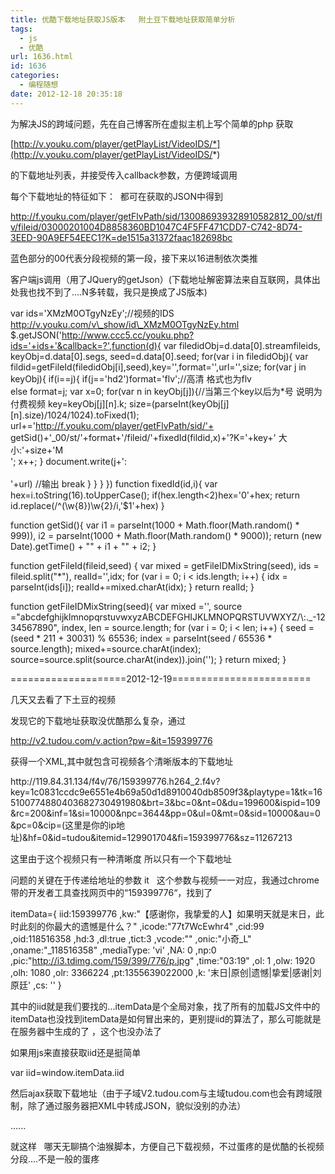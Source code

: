 ```yaml
---
title: 优酷下载地址获取JS版本   附土豆下载地址获取简单分析
tags:
  - js
  - 优酷
url: 1636.html
id: 1636
categories:
  - 编程随想
date: 2012-12-18 20:35:18
---
```


为解决JS的跨域问题，先在自己博客所在虚拟主机上写个简单的php 获取

[](http://v.youku.com/player/getPlayList/VideoIDS/*的下载地址列表)[http://v.youku.com/player/getPlayList/VideoIDS/*](http://v.youku.com/player/getPlayList/VideoIDS/*)

的下载地址列表，并接受传入callback参数，方便跨域调用

<?php
    $handle = fopen("http://v.youku.com/player/getPlayList/VideoIDS/".$_GET\['ids'\], "rb"); 
    $contents = stream\_get\_contents($handle);
    echo $_GET\['callback'\].'('.$contents.')';
    fclose($handle); 
?>

每个下载地址的特征如下：  都可在获取的JSON中得到

http://f.youku.com/player/getFlvPath/sid/130086939328910582812_00/st/flv/fileid/03000201004D8858360BD1047C4F5FF471CDD7-C742-8D74-3EED-90A9EF54EEC1?K=de1515a31372faac182698bc

蓝色部分的00代表分段视频的第一段，接下来以16进制依次类推

客户端js调用（用了JQuery的getJson）(下载地址解密算法来自互联网，具体出处我也找不到了....N多转载，我只是换成了JS版本)

var ids='XMzM0OTgyNzEy';//视频的IDS http://v.youku.com/v\_show/id\_XMzM0OTgyNzEy.html
$.getJSON('http://www.ccc5.cc/youku.php?ids='+ids+'&callback=?',function(d){
    var filedidObj=d.data\[0\].streamfileids,
        keyObj=d.data\[0\].segs,
        seed=d.data\[0\].seed;
    for(var i in filedidObj){
        var fildid=getFileId(filedidObj\[i\],seed),key='',format='',url='',size;
        for(var j in keyObj){
            if(i==j){
                if(j=='hd2')format='flv';//高清 格式也为flv  
                else format=j;
                var x=0;
                for(var n in keyObj\[j\]){//当第三个key以后为*号 说明为付费视频
                    key=keyObj\[j\]\[n\].k;
                    size=(parseInt(keyObj\[j\]\[n\].size)/1024/1024).toFixed(1);
                    url+='http://f.youku.com/player/getFlvPath/sid/'+ getSid()+'_00/st/'+format+'/fileid/'+fixedId(fildid,x)+'?K='+key+'     大小:'+size+'M<br>';
                    x++;
                    }
                document.write(j+': <br><br>'+url)  //输出
                break
            }
        }
    }
})
function fixedId(id,i){
    var hex=i.toString(16).toUpperCase();
    if(hex.length<2)hex='0'+hex;
    return id.replace(/^(\\w{8})\\w{2}/i,'$1'+hex)
} 
    
function getSid(){
    var i1 = parseInt(1000 + Math.floor(Math.random() * 999)),
        i2 = parseInt(1000 + Math.floor(Math.random() * 9000));
    return (new Date).getTime() + "" + i1 + "" + i2;
}
    
function getFileId(fileid,seed) {
    var mixed = getFileIDMixString(seed),
        ids = fileid.split("*"),
        realId='',idx;
    for (var i = 0; i < ids.length; i++) {
        idx = parseInt(ids\[i\]);
        realId+=mixed.charAt(idx);
    }
  return realId;
}
    
function getFileIDMixString(seed){
    var mixed ='',
        source ="abcdefghijklmnopqrstuvwxyzABCDEFGHIJKLMNOPQRSTUVWXYZ/\\\:._-1234567890",
        index, 
        len = source.length;
    for (var i = 0; i < len; i++) {
        seed = (seed * 211 + 30031) % 65536;
        index = parseInt(seed / 65536 * source.length);
        mixed+=source.charAt(index);
        source=source.split(source.charAt(index)).join('');
    }
    return mixed;
}

====================2012-12-19========================

几天又去看了下土豆的视频

发现它的下载地址获取没优酷那么复杂，通过

http://v2.tudou.com/v.action?pw=&it=159399776

获得一个XML,其中就包含可视频各个清晰版本的下载地址

<v lg="0" wt="0" tm="199600" vi="1" ch="99" tt="【感谢你，我挚爱的人】如果明天就是末日，此时此刻的你最大的遗憾是什么？" cd="77t7WcEwhr4">
    <f st="3" s1="2b57b3ccfeaa74c204124cd2f23a33e41296541d" bc="0" brt="3">
        http://119.84.31.134/f4v/76/159399776.h264_2.f4v?key=1c0831ccdc9e6551e4b69a50d1d8910040db8509f3&playtype=1&tk=165100774880403682730491980&brt=3&bc=0&nt=0&du=199600&ispid=109&rc=200&inf=1&si=10000&npc=3644&pp=0&ul=0&mt=0&sid=10000&au=0&pc=0&cip=(这里是你的ip地址)&hf=0&id=tudou&itemid=129901704&fi=159399776&sz=11267213
    </f>
</v>

这里由于这个视频只有一种清晰度 所以只有一个下载地址

问题的关键在于传递给地址的参数 it   这个参数与视频一一对应，我通过chrome带的开发者工具查找网页中的“159399776“，找到了

itemData={
iid:159399776
,kw:"【感谢你，我挚爱的人】如果明天就是末日，此时此刻的你最大的遗憾是什么？"
,icode:"77t7WcEwhr4"
,cid:99 
,oid:118516358 
,hd:3 
,dl:true
,tict:3 
,vcode:""
,onic:"小奇_L"
,oname:"_118516358"
,mediaType: 'vi'
,NA: 0
,np:0
,pic:"http://i3.tdimg.com/159/399/776/p.jpg"
,time:"03:19"
 ,ol: 1
,olw: 1920
,olh: 1080
,olr: 3366224
,pt:1355639022000
,k: '末日|原创|遗憾|挚爱|感谢|刘原廷'
,cs: ''
}

其中的iid就是我们要找的...itemData是个全局对象，找了所有的加载JS文件中的itemData也没找到itemData是如何冒出来的，更别提iid的算法了，那么可能就是在服务器中生成的了 ，这个也没办法了

如果用js来直接获取iid还是挺简单

var iid=window.itemData.iid

然后ajax获取下载地址（由于子域V2.tudou.com与主域tudou.com也会有跨域限制，除了通过服务器把XML中转成JSON，貌似没别的办法）

......

就这样   哪天无聊搞个油猴脚本，方便自己下载视频，不过蛋疼的是优酷的长视频分段....不是一般的蛋疼
